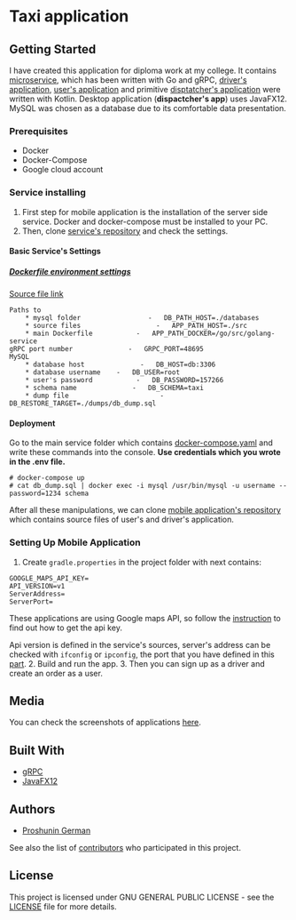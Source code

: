 # Taxi application

## Getting Started

I have created this application for diploma work at my college. It contains 
[microservice](https://github.com/anonlatte/taxiGrpcService), which has been written with Go and gRPC, 
[driver's application](https://github.com/anonlatte/TaxiService/tree/master/drivers_app),
[user's application](https://github.com/anonlatte/TaxiService/tree/master/customers_app)
and primitive [disptatcher's application](https://github.com/anonlatte/DispatcherApp) were written with Kotlin.
Desktop application (__dispactcher's app__) uses JavaFX12. 
MySQL was chosen as a database due to its comfortable data presentation.

### Prerequisites
- Docker
- Docker-Compose
- Google cloud account

### Service installing

1. First step for mobile application is the installation of the server side service. Docker and docker-compose must be installed to your PC.
2. Then, clone [service's repository](https://github.com/anonlatte/taxiGrpcService) and check the settings.

#### Basic Service's Settings
##### [Dockerfile environment settings](#docker-setup)
[Source file link](https://github.com/anonlatte/taxiGrpcService/blob/master/.env)
```
Paths to
    * mysql folder                 -   DB_PATH_HOST=./databases
    * source files                   -   APP_PATH_HOST=./src
    * main Dockerfile           -   APP_PATH_DOCKER=/go/src/golang-service
gRPC port number              -   GRPC_PORT=48695
MySQL 
    * database host              -   DB_HOST=db:3306
    * database username    -   DB_USER=root
    * user's password           -   DB_PASSWORD=157266
    * schema name              -   DB_SCHEMA=taxi
    * dump file                       -   DB_RESTORE_TARGET=./dumps/db_dump.sql
```
#### Deployment
Go to the main service folder which contains [docker-compose.yaml](https://github.com/anonlatte/taxiGrpcService/blob/master/docker-compose.yaml) and write these commands into the console.
__Use credentials which you wrote in the .env file.__
```
# docker-compose up
# cat db_dump.sql | docker exec -i mysql /usr/bin/mysql -u username --password=1234 schema
```

After all these manipulations, we can clone [mobile application's repository](https://github.com/anonlatte/TaxiService) which contains source files of user's and driver's application.

### Setting Up Mobile Application

1. Create ```gradle.properties``` in the project folder with next contains:
``` 
GOOGLE_MAPS_API_KEY=
API_VERSION=v1
ServerAddress=
ServerPort=
```
These applications are using Google maps API, so follow the [instruction](https://developers.google.com/maps/documentation/embed/get-api-key) to find out how to get the api key.

Api version is defined in the service's sources, server's address can be checked with ```ifconfig``` or ```ipconfig```, the port that you have defined in this [part](#docker-setup).
2. Build and run the app.
3. Then you can sign up as a driver and create an order as a user. 

## Media

You can check the screenshots of applications [here](). 

## Built With
- [gRPC]()
- [JavaFX12]()

## Authors

- [Proshunin German](https://www.linkedin.com/in/anonlatte/?locale=en_US)

See also the list of [contributors](https://github.com/anonlatte/TaxiService/graphs/contributors) who participated in this project.


## License

This project is licensed under GNU GENERAL PUBLIC LICENSE - see the [LICENSE](LICENSE) file for more details.
